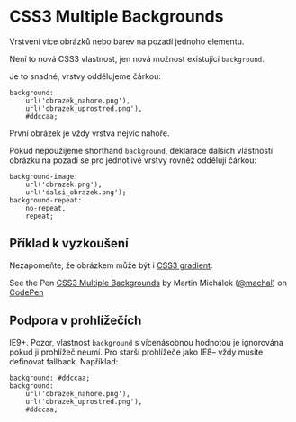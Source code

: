 CSS3 Multiple Backgrounds
=========================

Vrstvení více obrázků nebo barev na pozadí jednoho elementu.

Není to nová CSS3 vlastnost, jen nová možnost existující `background`.

Je to snadné, vrstvy oddělujeme čárkou:

	background:
	    url('obrazek_nahore.png'),
	    url('obrazek_uprostred.png'),
	    #ddccaa;

První obrázek je vždy vrstva nejvíc nahoře.

Pokud nepoužijeme shorthand `background`, deklarace dalších vlastností obrázku na pozadí se pro jednotlivé vrstvy rovněž oddělují čárkou:

	background-image:
	    url('obrazek.png'),
	    url('dalsi_obrazek.png');
	background-repeat:
		no-repeat,
		repeat;		


Příklad k vyzkoušení
--------------------

Nezapomeňte, že obrázkem může být i [CSS3 gradient](/css3-gradients):

<p data-height="218" data-theme-id="502" data-slug-hash="lvKkC" data-user="machal" data-default-tab="result" class='codepen'>See the Pen <a href='http://codepen.io/machal/pen/lvKkC'>CSS3 Multiple Backgrounds</a> by Martin Michálek (<a href='http://codepen.io/machal'>@machal</a>) on <a href='http://codepen.io'>CodePen</a></p>
<script async src="http://codepen.io/assets/embed/ei.js"></script>


Podpora v prohlížečích
----------------------

IE9+. Pozor, vlastnost `background` s vícenásobnou hodnotou je ignorována pokud ji prohlížeč neumí. Pro starší prohlížeče jako IE8– vždy musíte definovat fallback. Například:

	background: #ddccaa;
	background:
	    url('obrazek_nahore.png'),
	    url('obrazek_uprostred.png'),
	    #ddccaa;

